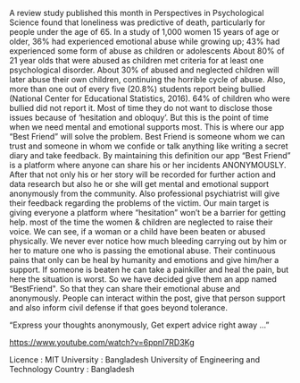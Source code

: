 A review study published this month in Perspectives in Psychological Science found that loneliness was predictive of death, particularly for people under the age of 65. In a study of 1,000 women 15 years of age or older, 36% had experienced emotional abuse while growing up; 43% had experienced some form of abuse as children or adolescents About 80% of 21 year olds that were abused as children met criteria for at least one psychological disorder. About 30% of abused and neglected children will later abuse their own children, continuing the horrible cycle of abuse. Also, more than one out of every five (20.8%) students report being bullied (National Center for Educational Statistics, 2016). 64% of children who were bullied did not report it. Most of time they do not want to disclose those issues because of ‘hesitation and obloquy’. But this is the point of time when we need mental and emotional supports most. This is where our app “Best Friend” will solve the problem. Best Friend is someone whom we can trust and someone in whom we confide or talk anything like writing a secret diary and take feedback. By maintaining this definition our app “Best Friend” is a platform where anyone can share his or her incidents ANONYMOUSLY. After that not only his or her story will be recorded for further action and data research but also he or she will get mental and emotional support anonymously from the community. Also professional psychiatrist will give their feedback regarding the problems of the victim. Our main target is giving everyone a platform where “hesitation” won’t be a barrier for getting help. most of the time the women & children are neglected to raise their voice. We can see, if a woman or a child have been beaten or abused physically. We never ever notice how much bleeding carrying out by him or her to mature one who is passing the emotional abuse. Their continuous pains that only can be heal by humanity and emotions and give him/her a support. If someone is beaten he can take a painkiller and heal the pain, but here the situation is worst. So we have decided give them an app named “BestFriend". So that they can share their emotional abuse and anonymously. People can interact within the post, give that person support and also inform civil defense if that goes beyond tolerance. 

“Express your thoughts anonymously, 
Get expert advice right away ...”

https://www.youtube.com/watch?v=6ppnI7RD3Kg


Licence : MIT
University : Bangladesh University of Engineering and Technology
Country : Bangladesh
